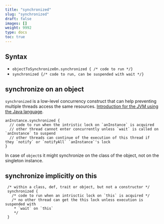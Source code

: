 ```yaml
---
title: "synchronized"
slug: "synchronized"
draft: false
images: []
weight: 9992
type: docs
toc: true
---
```


## Syntax
 - `objectToSynchronizeOn.synchronized { /* code to run */}`
 - `synchronized {/* code to run, can be suspended with wait */}`

## synchronize on an object
`synchronized` is a low-level concurrency construct that can help preventing multiple threads access the same resources. [Introduction for the JVM using the Java language](https://docs.oracle.com/javase/tutorial/essential/concurrency/locksync.html).

    anInstance.synchronized {
      // code to run when the intristic lock on `anInstance` is acquired
      // other thread cannot enter concurrently unless `wait` is called on `anInstance` to suspend
      // other threads can continue of the execution of this thread if they `notify` or `notifyAll` `anInstance`'s lock
    }

In case of `object`s it might synchronize on the class of the object, not on the singleton instance.

## synchronize implicitly on this
     /* within a class, def, trait or object, but not a constructor */
     synchronized {
       /* code to run when an intrisctic lock on `this` is acquired */
       /* no other thread can get the this lock unless execution is suspended with
        * `wait` on `this`
        */
     }

